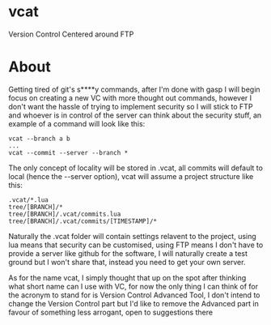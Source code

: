 # vcat
Version Control Centered around FTP

# About
Getting tired of git's s****y commands, after I'm done with gasp I will begin focus on creating a new VC with more thought out commands, however I don't want the hassle of trying to implement security so I will stick to FTP and whoever is in control of the server can think about the security stuff, an example of a command will look like this:

```
vcat --branch a b
...
vcat --commit --server --branch *
```
The only concept of locality will be stored in .vcat, all commits will default to local (hence the --server option), vcat will assume a project structure like this:
```
.vcat/*.lua
tree/[BRANCH]/*
tree/[BRANCH]/.vcat/commits.lua
tree/[BRANCH]/.vcat/commits/[TIMESTAMP]/*
```

Naturally the .vcat folder will contain settings relavent to the project, using lua means that security can be customised, using FTP means I don't have to provide a server like github for the software, I will naturally create a test ground but I won't share that, instead you need to get your own server.

As for the name vcat, I simply thought that up on the spot after thinking what short name can I use with VC, for now the only thing I can think of for the acronym to stand for is Version Control Advanced Tool, I don't intend to change the Version Control part but I'd like to remove the Advanced part in favour of something less arrogant, open to suggestions there
